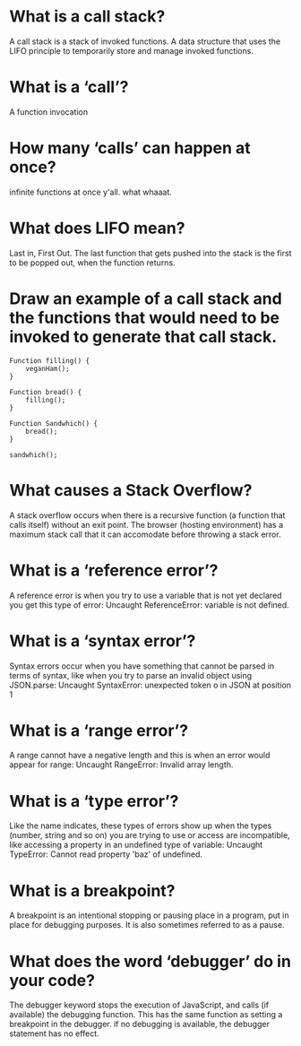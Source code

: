 # What is a call stack? 

A call stack is a stack of invoked functions. A data structure that uses the LIFO principle to temporarily store and manage invoked functions. 

# What is a ‘call’?

A function invocation

# How many ‘calls’ can happen at once?

infinite functions at once y'all. what whaaat. 

# What does LIFO mean?

Last in, First Out. The last function that gets pushed into the stack is the first to be popped out, when the function returns. 

# Draw an example of a call stack and the functions that would need to be invoked to generate that call stack.

```
Function filling() {
    veganHam();
}

Function bread() {
    filling();
}

Function Sandwhich() {
    bread();
}

sandwhich();
```

# What causes a Stack Overflow?

A stack overflow occurs when there is a recursive function (a function that calls itself) without an exit point. The browser (hosting environment) has a maximum stack call that it can accomodate before throwing a stack error. 

# What is a ‘reference error’?

A reference error is when you try to use a variable that is not yet declared you get this type of error: Uncaught ReferenceError: variable is not defined. 

# What is a ‘syntax error’?

Syntax errors occur when you have something that cannot be parsed in terms of syntax, like when you try to parse an invalid object using JSON.parse: Uncaught SyntaxError: unexpected token o in JSON at position 1

# What is a ‘range error’?

A range cannot have a negative length and this is when an error would appear for range: Uncaught RangeError: Invalid array length. 

# What is a ‘type error’?

Like the name indicates, these types of errors show up when the types (number, string and so on) you are trying to use or access are incompatible, like accessing a property in an undefined type of variable: Uncaught TypeError: Cannot read property 'baz' of undefined. 

# What is a breakpoint?

A breakpoint is an intentional stopping or pausing place in a program, put in place for debugging purposes. It is also sometimes referred to as a pause. 

# What does the word ‘debugger’ do in your code?

The debugger keyword stops the execution of JavaScript, and calls (if available) the debugging function. This has the same function as setting a breakpoint in the debugger. if no debugging is available, the debugger statement has no effect. 